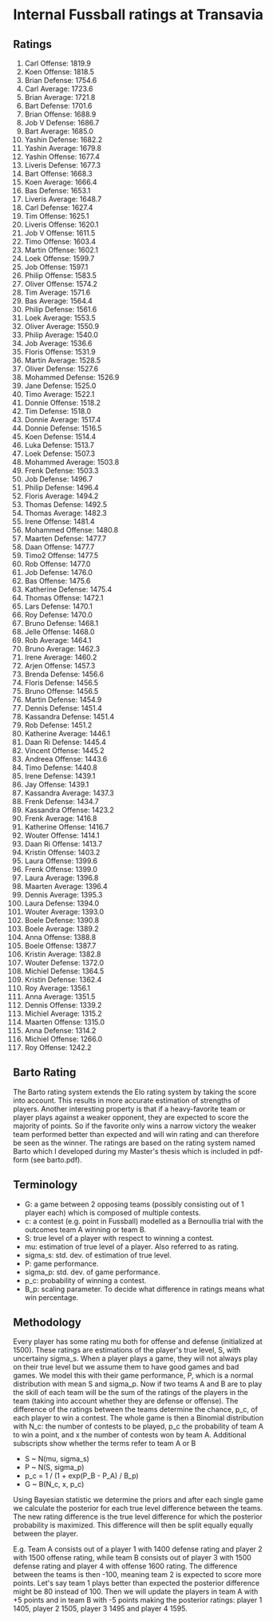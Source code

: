 # Internal Fussball ratings at Transavia
## Ratings
1. Carl Offense: 1819.9 
2. Koen Offense: 1818.5 
3. Brian Defense: 1754.6 
4. Carl Average: 1723.6 
5. Brian Average: 1721.8 
6. Bart Defense: 1701.6 
7. Brian Offense: 1688.9 
8. Job V Defense: 1686.7 
9. Bart Average: 1685.0 
10. Yashin Defense: 1682.2 
11. Yashin Average: 1679.8 
12. Yashin Offense: 1677.4 
13. Liveris Defense: 1677.3 
14. Bart Offense: 1668.3 
15. Koen Average: 1666.4 
16. Bas Defense: 1653.1 
17. Liveris Average: 1648.7 
18. Carl Defense: 1627.4 
19. Tim Offense: 1625.1 
20. Liveris Offense: 1620.1 
21. Job V Offense: 1611.5 
22. Timo Offense: 1603.4 
23. Martin Offense: 1602.1 
24. Loek Offense: 1599.7 
25. Job Offense: 1597.1 
26. Philip Offense: 1583.5 
27. Oliver Offense: 1574.2 
28. Tim Average: 1571.6 
29. Bas Average: 1564.4 
30. Philip  Defense: 1561.6 
31. Loek Average: 1553.5 
32. Oliver Average: 1550.9 
33. Philip Average: 1540.0 
34. Job Average: 1536.6 
35. Floris Offense: 1531.9 
36. Martin Average: 1528.5 
37. Oliver Defense: 1527.6 
38. Mohammed Defense: 1526.9 
39. Jane Defense: 1525.0 
40. Timo Average: 1522.1 
41. Donnie Offense: 1518.2 
42. Tim Defense: 1518.0 
43. Donnie Average: 1517.4 
44. Donnie Defense: 1516.5 
45. Koen Defense: 1514.4 
46. Luka Defense: 1513.7 
47. Loek Defense: 1507.3 
48. Mohammed Average: 1503.8 
49. Frenk  Defense: 1503.3 
50. Job  Defense: 1496.7 
51. Philip Defense: 1496.4 
52. Floris Average: 1494.2 
53. Thomas Defense: 1492.5 
54. Thomas Average: 1482.3 
55. Irene Offense: 1481.4 
56. Mohammed Offense: 1480.8 
57. Maarten Defense: 1477.7 
58. Daan Offense: 1477.7 
59. Timo2 Offense: 1477.5 
60. Rob Offense: 1477.0 
61. Job Defense: 1476.0 
62. Bas Offense: 1475.6 
63. Katherine Defense: 1475.4 
64. Thomas Offense: 1472.1 
65. Lars Defense: 1470.1 
66. Roy Defense: 1470.0 
67. Bruno Defense: 1468.1 
68. Jelle Offense: 1468.0 
69. Rob Average: 1464.1 
70. Bruno Average: 1462.3 
71. Irene Average: 1460.2 
72. Arjen Offense: 1457.3 
73. Brenda Defense: 1456.6 
74. Floris Defense: 1456.5 
75. Bruno Offense: 1456.5 
76. Martin Defense: 1454.9 
77. Dennis Defense: 1451.4 
78. Kassandra Defense: 1451.4 
79. Rob Defense: 1451.2 
80. Katherine Average: 1446.1 
81. Daan Ri Defense: 1445.4 
82. Vincent Offense: 1445.2 
83. Andreea Offense: 1443.6 
84. Timo Defense: 1440.8 
85. Irene Defense: 1439.1 
86. Jay Offense: 1439.1 
87. Kassandra Average: 1437.3 
88. Frenk Defense: 1434.7 
89. Kassandra Offense: 1423.2 
90. Frenk Average: 1416.8 
91. Katherine Offense: 1416.7 
92. Wouter Offense: 1414.1 
93. Daan Ri Offense: 1413.7 
94. Kristin Offense: 1403.2 
95. Laura Offense: 1399.6 
96. Frenk Offense: 1399.0 
97. Laura Average: 1396.8 
98. Maarten Average: 1396.4 
99. Dennis Average: 1395.3 
100. Laura Defense: 1394.0 
101. Wouter Average: 1393.0 
102. Boele Defense: 1390.8 
103. Boele Average: 1389.2 
104. Anna Offense: 1388.8 
105. Boele Offense: 1387.7 
106. Kristin Average: 1382.8 
107. Wouter Defense: 1372.0 
108. Michiel Defense: 1364.5 
109. Kristin Defense: 1362.4 
110. Roy Average: 1356.1 
111. Anna Average: 1351.5 
112. Dennis Offense: 1339.2 
113. Michiel Average: 1315.2 
114. Maarten Offense: 1315.0 
115. Anna Defense: 1314.2 
116. Michiel Offense: 1266.0 
117. Roy Offense: 1242.2 

## Barto Rating
The Barto rating system extends the Elo rating system by taking the score into account. This results in more accurate estimation of strengths of players. Another interesting property is that if a heavy-favorite team or player plays against a weaker opponent, they are expected to score the majority of points. So if the favorite only wins a narrow victory the weaker team performed better than expected and will win rating and can therefore be seen as the winner. The ratings are based on the rating system named Barto which I developed during my Master's thesis which is included in pdf-form (see barto.pdf).
## Terminology
- G: a game between 2 opposing teams (possibly consisting out of 1 player each) which is composed of multiple contests.
- c: a contest (e.g. point in Fussball) modelled as a Bernoullia trial with the outcomes team A winning or team B.
- S: true level of a player with respect to winning a contest.
- mu: estimation of true level of a player. Also referred to as rating.
- sigma_s: std. dev. of estimation of true level.
- P: game performance.
- sigma_p: std. dev. of game performance.
- p_c: probability of winning a contest.
- B_p: scaling parameter. To decide what difference in ratings means what win percentage.
## Methodology
Every player has some rating mu both for offense and defense (initialized at 1500). These ratings are estimations of the player's true level, S, with uncertainy sigma_s. When a player plays a game, they will not always play on their true level but we assume them to have good games and bad games. We model this with their game performance, P, which is a normal distribution with mean S and sigma_p. Now if two teams A and B are to play the skill of each team will be the sum of the ratings of the players in the team (taking into account whether they are defense or offense). The difference of the ratings between the teams determine the chance, p_c, of each player to win a contest. The whole game is then a Binomial distribution with N_c: the number of contests to be played, p_c the probability of team A to win a point, and x the number of contests won by team A. Additional subscripts show whether the terms refer to team A or B
- S ~ N(mu, sigma_s)
- P ~ N(S, sigma_p)
- p_c = 1 / (1 + exp(P_B - P_A) / B_p)
- G ~ B(N_c, x, p_c)

Using Bayesian statistic we determine the priors and after each single game we calculate the posterior for each true level difference between the teams. The new rating difference is the true level difference for which the posterior probability is maximized. This difference will then be split equally equally between the player. 

E.g. Team A consists out of a player 1 with 1400 defense rating and player 2 with 1500 offense rating, while team B consists out of player 3 with 1500 defense rating and player 4 with offense 1600 rating. The difference between the teams is then -100, meaning team 2 is expected to score more points. Let's say team 1 plays better than expected the posterior difference might be 80 instead of 100. Then we will update the players in team A with +5 points and in team B with -5 points making the posterior ratings: player 1 1405, player 2 1505, player 3 1495 and player 4 1595.